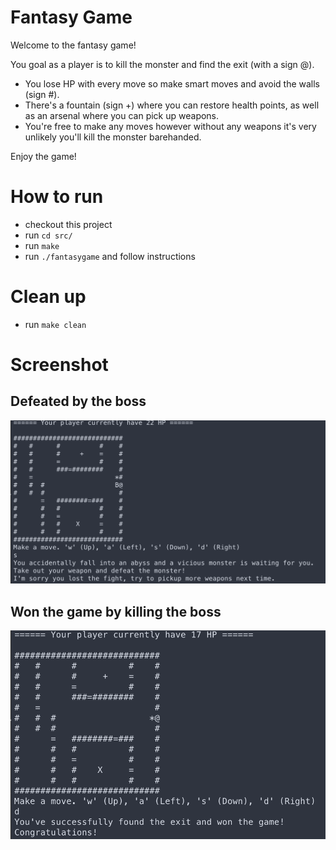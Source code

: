 # Fantasy Game

Welcome to the fantasy game! 

You goal as a player is to kill the monster and find the exit (with a sign @). 

* You lose HP with every move so make smart moves and avoid the walls (sign #). 
* There's a fountain (sign +) where you can restore health points, as well as an arsenal where you can pick up weapons. 
* You're free to make any moves however without any weapons it's very unlikely you'll kill the monster
barehanded. 

Enjoy the game!


# How to run
* checkout this project
* run `cd src/`
* run `make`
* run `./fantasygame` and follow instructions

# Clean up
* run `make clean`

# Screenshot

## Defeated by the boss
![failed](./resources/failure.png)

## Won the game by killing the boss
![success](./resources/success.png)
